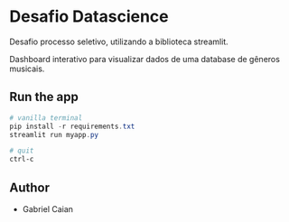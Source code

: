 # Desafio Datascience
Desafio processo seletivo, utilizando a biblioteca streamlit.

Dashboard interativo para visualizar dados de uma database de gêneros musicais.

## Run the app
```Powershell
# vanilla terminal
pip install -r requirements.txt
streamlit run myapp.py

# quit
ctrl-c
```


## Author

- Gabriel Caian
